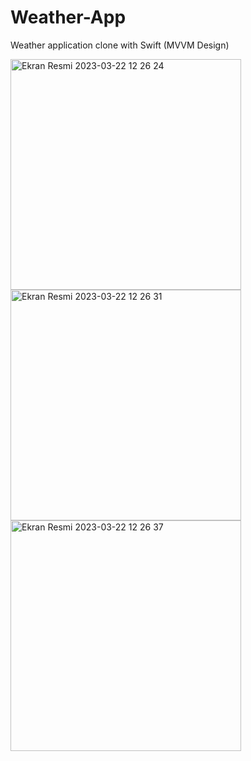 # Weather-App

Weather application clone with Swift (MVVM Design)

<img width="369" alt="Ekran Resmi 2023-03-22 12 26 24" src="https://user-images.githubusercontent.com/104505014/226858963-3a752dda-4433-4d3d-8c1a-dab56615822b.png">
<img width="369" alt="Ekran Resmi 2023-03-22 12 26 31" src="https://user-images.githubusercontent.com/104505014/226858975-d3f46d57-7d3d-4e78-b2be-fb1208ea5cd5.png">
<img width="369" alt="Ekran Resmi 2023-03-22 12 26 37" src="https://user-images.githubusercontent.com/104505014/226858985-22c0ace6-32eb-4248-83ad-fc5d405dbeea.png">
